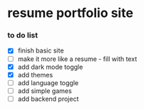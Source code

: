 # resume portfolio site

### to do list

- [x] finish basic site
- [ ] make it more like a resume - fill with text
- [x] add dark mode toggle
- [x] add themes
- [ ] add language toggle
- [ ] add simple games
- [ ] add backend project
